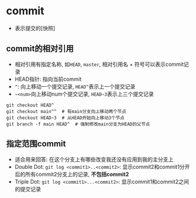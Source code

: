 # commit

- 表示提交的[快照]

## commit的相对引用

- 相对引用有指定名称, 如`HEAD`, `master`, 相对引用名 + 符号可以表示commit记录
- HEAD指针: 指向当前commit
- `^`: 向上移动一个提交记录, `HEAD^`表示上一个提交记录
- `~<num>`向上移动num个提交记录, `HEAD~3`表示上三个提交记录

```shell
git checkout HEAD^
git checkout main^^  # 有main分支向上移动两个节点
git checkout HEAD~3  # 从HEAD开始向上移动3个节点
git branch -f main HEAD^  # 强制修改main分支为HEAD的父节点
```
## 指定范围commit

- 适合用来回答: 在这个分支上有哪些改变我还没有应用到我的主分支上
- Double Dot: `git log <commit1>..<commit2>`: 显示commit2和commit1分开后的所有commit2分支上的记录, **不包括commit2**
- Triple Dot: `git log <commit1>...<commit2>`: 显示commit1和commit2之间的提交记录